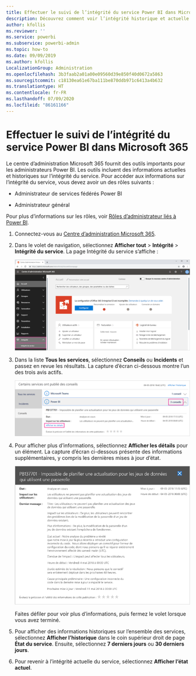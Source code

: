 ```yaml
---
title: Effectuer le suivi de l’intégrité du service Power BI dans Microsoft 365
description: Découvrez comment voir l’intégrité historique et actuelle du service dans le Centre d’administration Microsoft 365.
author: kfollis
ms.reviewer: ''
ms.service: powerbi
ms.subservice: powerbi-admin
ms.topic: how-to
ms.date: 09/09/2019
ms.author: kfollis
LocalizationGroup: Administration
ms.openlocfilehash: 3b3faab2a01a00e09560d39e850f40d0672a5863
ms.sourcegitcommit: c18130ea61e67ba111be870ddb971c6413a4b632
ms.translationtype: HT
ms.contentlocale: fr-FR
ms.lasthandoff: 07/09/2020
ms.locfileid: "86161166"
---
```

# <a name="track-power-bi-service-health-in-microsoft-365"></a>Effectuer le suivi de l’intégrité du service Power BI dans Microsoft 365

Le centre d’administration Microsoft 365 fournit des outils importants pour les administrateurs Power BI. Les outils incluent des informations actuelles et historiques sur l’intégrité du service. Pour accéder aux informations sur l’intégrité du service, vous devez avoir un des rôles suivants :

* Administrateur de services fédérés Power BI

* Administrateur général

Pour plus d’informations sur les rôles, voir [Rôles d’administrateur liés à Power BI](service-admin-administering-power-bi-in-your-organization.md#administrator-roles-related-to-power-bi).

1. Connectez-vous au [Centre d’administration Microsoft 365](https://portal.office.com/adminportal).

1. Dans le volet de navigation, sélectionnez **Afficher tout** > **Intégrité** > **Intégrité du service**. La page Intégrité du service s’affiche :

    ![Capture d’écran du centre d’administration Microsoft 365 avec les options Intégrité et Intégrité du service mises en évidence.](media/service-admin-health/service-health-tile.png)

1. Dans la liste **Tous les services**, sélectionnez **Conseils** ou **Incidents** et passez en revue les résultats. La capture d’écran ci-dessous montre l’un des trois avis actifs.

    ![Capture d’écran de la page d’intégrité du service avec les trois conseils pour Power BI et l’option Afficher les détails mis en évidence.](media/service-admin-health/active-advisories.png)

1. Pour afficher plus d’informations, sélectionnez **Afficher les détails** pour un élément. La capture d’écran ci-dessous présente des informations supplémentaires, y compris les dernières mises à jour d’état.

    ![Capture d’écran des détails de l’avis, montrant des informations supplémentaires.](media/service-admin-health/advisory-details.png)

    Faites défiler pour voir plus d’informations, puis fermez le volet lorsque vous avez terminé.

1. Pour afficher des informations historiques sur l’ensemble des services, sélectionnez **Afficher l’historique** dans le coin supérieur droit de page **État du service**. Ensuite, sélectionnez **7 derniers jours** ou **30 derniers jours**. 

1. Pour revenir à l’intégrité actuelle du service, sélectionnez **Afficher l’état actuel**.